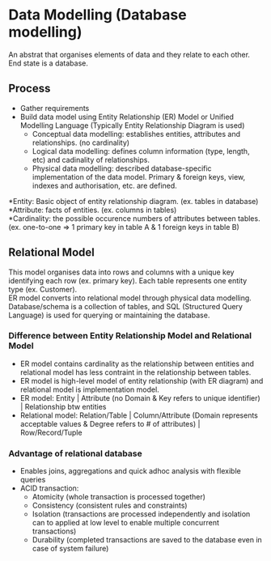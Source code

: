 # Data Modelling (Database modelling)
An abstrat that organises elements of data and they relate to each other. End state is a database.

## Process
- Gather requirements
- Build data model using Entity Relationship (ER) Model or Unified Modelling Language (Typically Entity Relationship Diagram is used)
  - Conceptual data modelling: establishes entities, attributes and relationships. (no cardinality)
  - Logical data modelling: defines column information (type, length, etc) and cadinality of relationships. 
  - Physical data modelling: described database-specific implementation of the data model. Primary & foreign keys, view, indexes and authorisation, etc. are defined.

*Entity: Basic object of entity relationship diagram. (ex. tables in database)<br>
*Attribute: facts of entities. (ex. columns in tables)<br>
*Cardinality: the possible occurence numbers of attributes between tables. (ex. one-to-one => 1 primary key in table A & 1 foreign keys in table B)

## Relational Model
This model organises data into rows and columns with a unique key identifying each row (ex. primary key). Each table represents one entity type (ex. Customer).<br>
ER model converts into relational model through physical data modelling. <br>
Database/schema is a collection of tables, and SQL (Structured Query Language) is used for querying or maintaining the database.

### Difference between Entity Relationship Model and Relational Model
- ER model contains cardinality as the relationship between entities and relational model has less contraint in the relationship between tables.
- ER model is high-level model of entity relationship (with ER diagram) and relational model is implementation model.
- ER model: Entity | Attribute (no Domain & Key refers to unique identifier) | Relationship btw entities 
- Relational model: Relation/Table | Column/Attribute (Domain represents acceptable values & Degree refers to # of attributes) | Row/Record/Tuple

### Advantage of relational database
- Enables joins, aggregations and quick adhoc analysis with flexible queries
- ACID transaction: 
  - Atomicity (whole transaction is processed together)
  - Consistency (consistent rules and constraints)
  - Isolation (transactions are processed independently and isolation can to applied at low level to enable multiple concurrent transactions)
  - Durability (completed transactions are saved to the database even in case of system failure)
